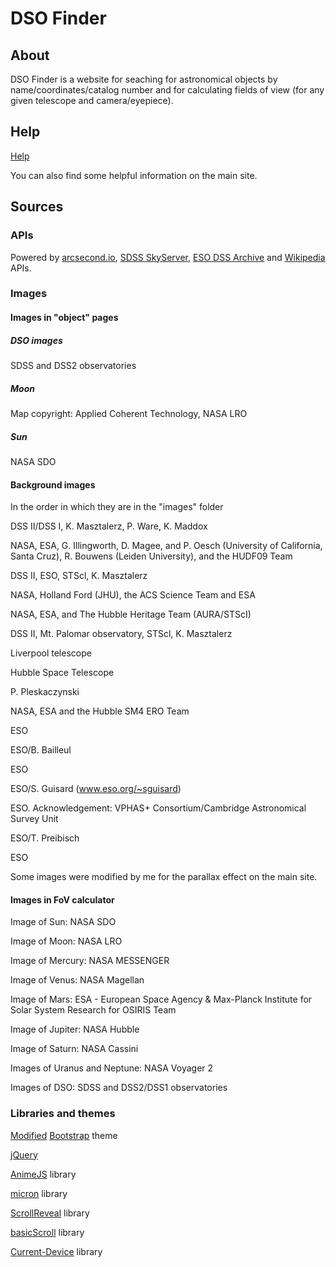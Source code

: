 # DSO Finder
## About
DSO Finder is a website for seaching for astronomical objects by name/coordinates/catalog number and for calculating fields of view (for any given telescope and camera/eyepiece).

## Help
<a href="https://pawelpleskaczynski.github.io/DSO_Finder/help.html">Help</a>

You can also find some helpful information on the main site.

## Sources

### APIs
Powered by <a href="https://api.arcsecond.io/?/">arcsecond.io</a>, <a href="http://skyserver.sdss.org/dr12/en/help/docs/api.aspx#imgcutout">SDSS SkyServer</a>, <a href="http://archive.eso.org/dss/dss">ESO DSS Archive</a> and <a href="https://en.wikipedia.org/w/api.php">Wikipedia</a> APIs.

### Images

#### Images in "object" pages

##### DSO images
SDSS and DSS2 observatories

##### Moon
Map copyright: Applied Coherent Technology, NASA LRO

##### Sun
NASA SDO

#### Background images
In the order in which they are in the "images" folder

DSS II/DSS I, K. Masztalerz, P. Ware, K. Maddox

NASA, ESA, G. Illingworth, D. Magee, and P. Oesch (University of California, Santa Cruz), R. Bouwens (Leiden University), and the HUDF09 Team

DSS II, ESO, STScl, K. Masztalerz

NASA, Holland Ford (JHU), the ACS Science Team and ESA

NASA, ESA, and The Hubble Heritage Team (AURA/STScI)

DSS II, Mt. Palomar observatory, STScl, K. Masztalerz

Liverpool telescope

Hubble Space Telescope

P. Pleskaczynski

NASA, ESA and the Hubble SM4 ERO Team

ESO

ESO/B. Bailleul

ESO

ESO/S. Guisard (www.eso.org/~sguisard)

ESO. Acknowledgement: VPHAS+ Consortium/Cambridge Astronomical Survey Unit

ESO/T. Preibisch

ESO

Some images were modified by me for the parallax effect on the main site.

#### Images in FoV calculator
Image of Sun: NASA SDO

Image of Moon: NASA LRO

Image of Mercury: NASA MESSENGER

Image of Venus: NASA Magellan

Image of Mars: ESA - European Space Agency & Max-Planck Institute for Solar System Research for OSIRIS Team

Image of Jupiter: NASA Hubble

Image of Saturn: NASA Cassini

Images of Uranus and Neptune: NASA Voyager 2

Images of DSO: SDSS and DSS2/DSS1 observatories

### Libraries and themes
<a href="https://bootswatch.com/">Modified</a> <a href="https://getbootstrap.com/">Bootstrap</a> theme

<a href="https://jquery.com/">jQuery</a>

<a href="http://animejs.com/">AnimeJS</a> library

<a href="https://webkul.github.io/micron/">micron</a> library

<a href="https://scrollrevealjs.org">ScrollReveal</a> library

<a href="https://basicscroll.electerious.com/">basicScroll</a> library

<a href="https://github.com/matthewhudson/current-device">Current-Device</a> library
